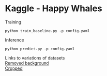 # Kaggle - Happy Whales

Training
```
python train_baseline.py -p config.yaml
```

Inference
```
python predict.py -p config.yaml
```

Links to variations of datasets <br>
[Removed background](https://www.kaggle.com/datasets/adnanpen/background-removed-happywhale-dataset) <br>
[Cropped](https://www.kaggle.com/phalanx/whale2-cropped-dataset)
